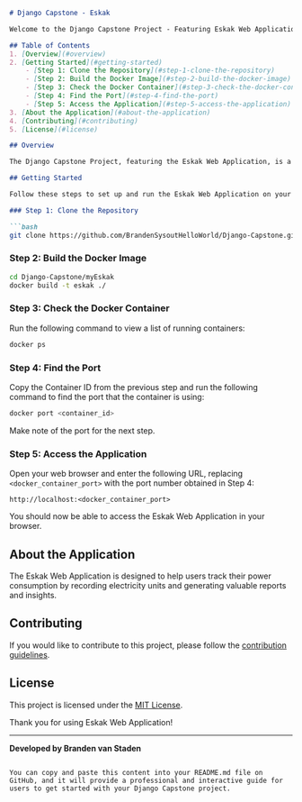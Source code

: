 ```markdown
# Django Capstone - Eskak

Welcome to the Django Capstone Project - Featuring Eskak Web Application with Generated Documentation by Sphinx.

## Table of Contents
1. [Overview](#overview)
2. [Getting Started](#getting-started)
    - [Step 1: Clone the Repository](#step-1-clone-the-repository)
    - [Step 2: Build the Docker Image](#step-2-build-the-docker-image)
    - [Step 3: Check the Docker Container](#step-3-check-the-docker-container)
    - [Step 4: Find the Port](#step-4-find-the-port)
    - [Step 5: Access the Application](#step-5-access-the-application)
3. [About the Application](#about-the-application)
4. [Contributing](#contributing)
5. [License](#license)

## Overview

The Django Capstone Project, featuring the Eskak Web Application, is a web application designed to track a user's power consumption by recording electricity units and generating reports and other useful data.

## Getting Started

Follow these steps to set up and run the Eskak Web Application on your local environment.

### Step 1: Clone the Repository

```bash
git clone https://github.com/BrandenSysoutHelloWorld/Django-Capstone.git
```

### Step 2: Build the Docker Image

```bash
cd Django-Capstone/myEskak
docker build -t eskak ./
```

### Step 3: Check the Docker Container

Run the following command to view a list of running containers:

```bash
docker ps
```

### Step 4: Find the Port

Copy the Container ID from the previous step and run the following command to find the port that the container is using:

```bash
docker port <container_id>
```

Make note of the port for the next step.

### Step 5: Access the Application

Open your web browser and enter the following URL, replacing `<docker_container_port>` with the port number obtained in Step 4:

```
http://localhost:<docker_container_port>
```

You should now be able to access the Eskak Web Application in your browser.

## About the Application

The Eskak Web Application is designed to help users track their power consumption by recording electricity units and generating valuable reports and insights.

## Contributing

If you would like to contribute to this project, please follow the [contribution guidelines](CONTRIBUTING.md).

## License

This project is licensed under the [MIT License](LICENSE).

Thank you for using Eskak Web Application!

---

**Developed by Branden van Staden**
```

You can copy and paste this content into your README.md file on GitHub, and it will provide a professional and interactive guide for users to get started with your Django Capstone project.

